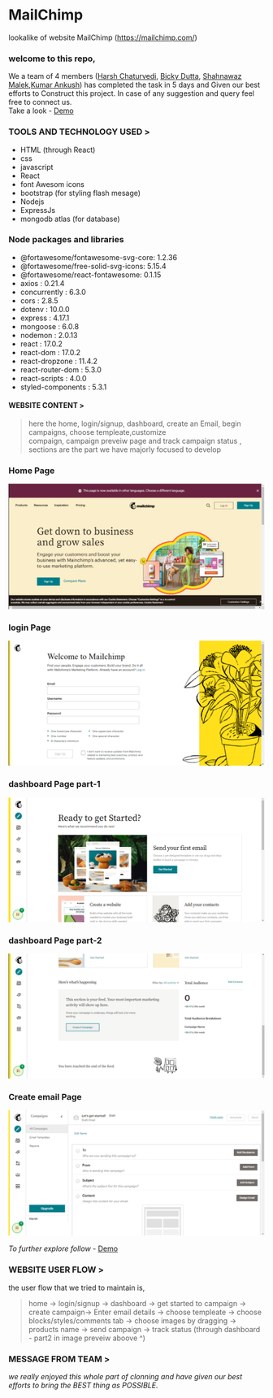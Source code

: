 # MailChimp

lookalike of website MailChimp (https://mailchimp.com/)

### welcome to this repo,

We a team of 4 members ([Harsh Chaturvedi](https://github.com/harshchaturvedi1), [Bicky Dutta](https://github.com/imbickydutta), [Shahnawaz Malek](https://github.com/Malek1117),[Kumar Ankush](https://github.com/imankush7)) has completed the task in 5 days and Given our best efforts to Construct this project.
In case of any suggestion and query feel free to connect us.  
Take a look - [Demo](https://mail-chimp-clone.vercel.app/)

### TOOLS AND TECHNOLOGY USED >

- HTML (through React)
- css
- javascript
- React
- font Awesom icons
- bootstrap (for styling flash mesage)
- Nodejs
- ExpressJs
- mongodb atlas (for database)

### Node packages and libraries

- @fortawesome/fontawesome-svg-core: 1.2.36
- @fortawesome/free-solid-svg-icons: 5.15.4
- @fortawesome/react-fontawesome: 0.1.15
- axios : 0.21.4
- concurrently : 6.3.0
- cors : 2.8.5
- dotenv : 10.0.0
- express : 4.17.1
- mongoose : 6.0.8
- nodemon : 2.0.13
- react : 17.0.2
- react-dom : 17.0.2
- react-dropzone : 11.4.2
- react-router-dom : 5.3.0
- react-scripts : 4.0.0
- styled-components : 5.3.1

#### WEBSITE CONTENT >

> here the home, login/signup, dashboard, create an Email, begin campaigns, choose templeate,customize  
>  compaign, campaign preveiw page and track campaign status , sections are the part we have majorly focused to develop

### Home Page

![Home](public/githubReadme/home.png)

### login Page

![Home](public/githubReadme/login.png)

### dashboard Page part-1

![Home](public/githubReadme/dashboard1.png)

### dashboard Page part-2

![Home](public/githubReadme/dashboard2.png)

### Create email Page

![Home](public/githubReadme/email.png)

_To further explore follow_ - [Demo](https://mail-chimp-clone.vercel.app/)

### WEBSITE USER FLOW >

the user flow that we tried to maintain is,

> home -> login/signup -> dashboard -> get started to campaign -> create campaign-> Enter email details -> choose templeate -> choose blocks/styles/comments tab -> choose images by dragging -> products name -> send campaign -> track status (through dashboard - part2 in image preveiw aboove ^)

### MESSAGE FROM TEAM >

_we really enjoyed this whole part of clonning and have given our best efforts to bring the BEST thing as POSSIBLE._

